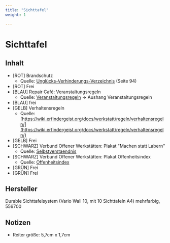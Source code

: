 ```yaml
---
title: "Sichttafel"
weight: 1

---
```


# Sichttafel


## Inhalt

- [ROT] Brandschutz
  - Quelle: [Unglücks-Verhinderungs-Verzeichnis](https://cowiki.de/beitrag/unglucks-verhinderungs-verzeichnis) (Seite 94)
- [ROT] Frei
- [BLAU] Repair Café: Veranstaltungsregeln
  - Quelle: [Veranstaltungsregeln](https://www.reparatur-initiativen.de/seite/materialien) -> Aushang Veranstaltungsregeln
- [BLAU] frei
- [GELB] Verhaltensregeln
  - Quelle: [https://wiki.erfindergeist.org/docs/werkstatt/regeln/verhaltensregeln/](https://wiki.erfindergeist.org/docs/werkstatt/regeln/verhaltensregeln/)
- [GELB] Frei
- [SCHWARZ] Verbund Offener Werkstätten: Plakat "Machen statt Labern"
  - Quelle: [Selbstverstaendnis](https://offene-werkstaetten.org/de/seite/selbstverstaendnis)
- [SCHWARZ] Verbund Offener Werkstätten: Plakat Offenheitsindex 
  - Quelle: [Offenheitsindex](https://cowiki.de/beitrag/offenheitsindex)
- [GRÜN] Frei
- [GRÜN] Frei

## Hersteller

Durable Sichttafelsystem (Vario Wall 10, mit 10 Sichttafeln A4) mehrfarbig, 556700

## Notizen

- Reiter größe: 5,7cm x 1,7cm